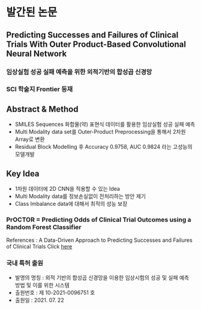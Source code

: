 # 발간된 논문

## Predicting Successes and Failures of Clinical Trials With Outer Product-Based Convolutional Neural Network

### 임상실험 성공 실패 예측을 위한 외적기반의 합성곱 신경망 
### SCI 학술지 Frontier 등재

## Abstract & Method
* SMILES Sequences 화합물(약) 표현식 데이터를 활용한 임상실험 성공 실패 예측
* Multi Modality data set를 Outer-Product Preprocessing을 통해서 2차원 Array로 변환
* Residual Block Modelling 후 Accuracy 0.9758, AUC 0.9824 라는 고성능의 모델개발

## Key Idea
* 1차원 데이터에 2D CNN을 적용할 수 있는 Idea
* Multi Modality data를 정보손실없이 전처리하는 방안 제기
* Class Imbalance data에 대해서 최적의 성능 보장

### PrOCTOR = Predicting Odds of Clinical Trial Outcomes using a Random Forest Classifier
References : A Data-Driven Approach to Predicting Successes and Failures of Clinical Trials 
Click [here](https://github.com/kgayvert/PrOCTOR)

### 국내 특허 출원
* 발명의 명칭 : 외적 기반의 합성곱 신경망을 이용한 임상시험의 성공 및 실패 예측 방법 및 이를 위한 시스템
* 출원번호 : 제 10-2021-0096751 호
* 출원일 : 2021. 07. 22
